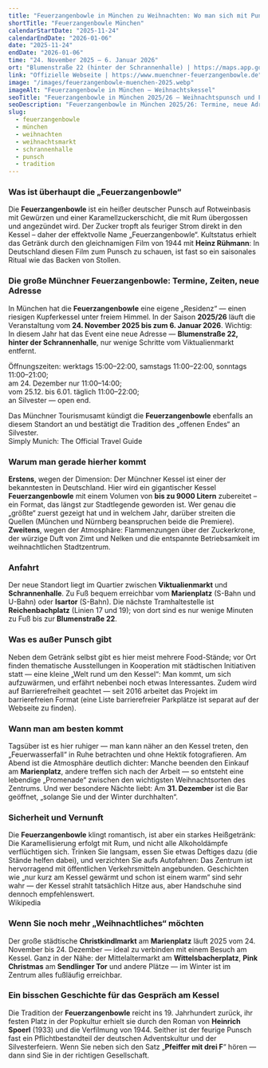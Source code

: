 ```yaml
---
title: "Feuerzangenbowle in München zu Weihnachten: Wo man sich mit Punsch wärmt, Flammen tanzen und selbst Skeptiker nicht frieren"
shortTitle: "Feuerzangenbowle München"
calendarStartDate: "2025-11-24"
calendarEndDate: "2026-01-06"
date: "2025-11-24"
endDate: "2026-01-06"
time: "24. November 2025 – 6. Januar 2026"
ort: "Blumenstraße 22 (hinter der Schrannenhalle) | https://maps.app.goo.gl/HztcZgAeDV8jKUQQA"
link: "Offizielle Webseite | https://www.muenchner-feuerzangenbowle.de"
image: "/images/feuerzangenbowle-muenchen-2025.webp"
imageAlt: "Feuerzangenbowle in München — Weihnachtskessel"
seoTitle: "Feuerzangenbowle in München 2025/26 — Weihnachtspunsch und Feuerspektakel"
seoDescription: "Feuerzangenbowle in München 2025/26: Termine, neue Adresse an der Schrannenhalle, Öffnungszeiten, Anfahrt, Atmosphäre und die Tradition des feurigen Weihnachtspunschs."
slug:
  - feuerzangenbowle
  - münchen
  - weihnachten
  - weihnachtsmarkt
  - schrannenhalle
  - punsch
  - tradition
---
```


### Was ist überhaupt die „Feuerzangenbowle“

Die **Feuerzangenbowle** ist ein heißer deutscher Punsch auf Rotweinbasis mit Gewürzen und einer Karamellzuckerschicht, die mit Rum übergossen und angezündet wird. Der Zucker tropft als feuriger Strom direkt in den Kessel – daher der effektvolle Name „Feuerzangenbowle“. Kultstatus erhielt das Getränk durch den gleichnamigen Film von 1944 mit **Heinz Rühmann**: In Deutschland diesen Film zum Punsch zu schauen, ist fast so ein saisonales Ritual wie das Backen von Stollen.

### Die große Münchner Feuerzangenbowle: Termine, Zeiten, neue Adresse

In München hat die **Feuerzangenbowle** eine eigene „Residenz“ — einen riesigen Kupferkessel unter freiem Himmel. In der Saison **2025/26** läuft die Veranstaltung vom **24. November 2025 bis zum 6. Januar 2026**. Wichtig: In diesem Jahr hat das Event eine neue Adresse — **Blumenstraße 22, hinter der Schrannenhalle**, nur wenige Schritte vom Viktualienmarkt entfernt.

Öffnungszeiten: werktags 15:00–22:00, samstags 11:00–22:00, sonntags 11:00–21:00;  
am 24. Dezember nur 11:00–14:00;  
vom 25.12. bis 6.01. täglich 11:00–22:00;  
an Silvester — open end.

Das Münchner Tourismusamt kündigt die **Feuerzangenbowle** ebenfalls an diesem Standort an und bestätigt die Tradition des „offenen Endes“ an Silvester.  
Simply Munich: The Official Travel Guide

### Warum man gerade hierher kommt

**Erstens**, wegen der Dimension: Der Münchner Kessel ist einer der bekanntesten in Deutschland. Hier wird ein gigantischer Kessel **Feuerzangenbowle** mit einem Volumen von **bis zu 9000 Litern** zubereitet – ein Format, das längst zur Stadtlegende geworden ist. Wer genau die „größte“ zuerst gezeigt hat und in welchem Jahr, darüber streiten die Quellen (München und Nürnberg beanspruchen beide die Premiere). **Zweitens**, wegen der Atmosphäre: Flammenzungen über der Zuckerkrone, der würzige Duft von Zimt und Nelken und die entspannte Betriebsamkeit im weihnachtlichen Stadtzentrum.

### Anfahrt

Der neue Standort liegt im Quartier zwischen **Viktualienmarkt** und **Schrannenhalle**. Zu Fuß bequem erreichbar vom **Marienplatz** (S-Bahn und U-Bahn) oder **Isartor** (S-Bahn). Die nächste Tramhaltestelle ist **Reichenbachplatz** (Linien 17 und 19); von dort sind es nur wenige Minuten zu Fuß bis zur **Blumenstraße 22**.

### Was es außer Punsch gibt

Neben dem Getränk selbst gibt es hier meist mehrere Food-Stände; vor Ort finden thematische Ausstellungen in Kooperation mit städtischen Initiativen statt — eine kleine „Welt rund um den Kessel“: Man kommt, um sich aufzuwärmen, und erfährt nebenbei noch etwas Interessantes. Zudem wird auf Barrierefreiheit geachtet — seit 2016 arbeitet das Projekt im barrierefreien Format (eine Liste barrierefreier Parkplätze ist separat auf der Webseite zu finden).

### Wann man am besten kommt

Tagsüber ist es hier ruhiger — man kann näher an den Kessel treten, den „Feuerwasserfall“ in Ruhe betrachten und ohne Hektik fotografieren. Am Abend ist die Atmosphäre deutlich dichter: Manche beenden den Einkauf am **Marienplatz**, andere treffen sich nach der Arbeit — so entsteht eine lebendige „Promenade“ zwischen den wichtigsten Weihnachtsorten des Zentrums. Und wer besondere Nächte liebt: Am **31. Dezember** ist die Bar geöffnet, „solange Sie und der Winter durchhalten“.

### Sicherheit und Vernunft

Die **Feuerzangenbowle** klingt romantisch, ist aber ein starkes Heißgetränk: Die Karamellisierung erfolgt mit Rum, und nicht alle Alkoholdämpfe verflüchtigen sich. Trinken Sie langsam, essen Sie etwas Deftiges dazu (die Stände helfen dabei), und verzichten Sie aufs Autofahren: Das Zentrum ist hervorragend mit öffentlichen Verkehrsmitteln angebunden. Geschichten wie „nur kurz am Kessel gewärmt und schon ist einem warm“ sind sehr wahr — der Kessel strahlt tatsächlich Hitze aus, aber Handschuhe sind dennoch empfehlenswert.  
Wikipedia

### Wenn Sie noch mehr „Weihnachtliches“ möchten

Der große städtische **Christkindlmarkt** am **Marienplatz** läuft 2025 vom 24. November bis 24. Dezember — ideal zu verbinden mit einem Besuch am Kessel. Ganz in der Nähe: der Mittelaltermarkt am **Wittelsbacherplatz**, **Pink Christmas** am **Sendlinger Tor** und andere Plätze — im Winter ist im Zentrum alles fußläufig erreichbar.

### Ein bisschen Geschichte für das Gespräch am Kessel

Die Tradition der **Feuerzangenbowle** reicht ins 19. Jahrhundert zurück, ihr festen Platz in der Popkultur erhielt sie durch den Roman von **Heinrich Spoerl** (1933) und die Verfilmung von 1944. Seither ist der feurige Punsch fast ein Pflichtbestandteil der deutschen Adventskultur und der Silvesterfeiern. Wenn Sie neben sich den Satz „**Pfeiffer mit drei F**“ hören — dann sind Sie in der richtigen Gesellschaft.
